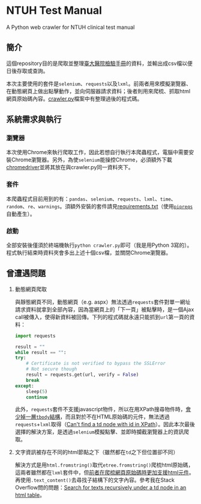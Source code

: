 # NTUH Test Manual
A Python web crawler for NTUH clinical test manual

## 簡介
這個repository目的是爬取並整理[臺大醫院檢驗手冊](https://www.ntuh.gov.tw/labmed/檢驗目錄/DocLib/檢驗目錄.aspx)的資料，並輸出成csv檔以便日後存取或查詢。

本次主要使用的套件是`selenium`、`requests`以及`lxml`。前兩者用來模擬瀏覽器、在動態網頁上做出點擊動作，並向伺服器請求資料；後者則用來爬梳、抓取html網頁原始碼內容。[crawler.py](crawler.py)檔案中有整理過後的程式碼。

## 系統需求與執行
### 瀏覽器
本次使用Chrome來執行爬取工作，因此若想自行執行本爬蟲程式，電腦中需要安裝Chrome瀏覽器。另外，為使`selenium`能操控Chrome，必須額外下載[chromedriver](https://sites.google.com/a/chromium.org/chromedriver/)並將其放在與crawler.py同一資料夾下。

### 套件
本爬蟲程式目前用到的有：`pandas`、`selenium`、`requests`、`lxml`、`time`、`random`、`re`、`warnings`。須額外安裝的套件請見[requirements.txt](requirements.txt)（使用[`pipreqs`](https://github.com/bndr/pipreqs)自動產生）。

### 啟動
全部安裝後僅須於終端機執行`python crawler.py`即可（我是用Python 3寫的）。程式執行結束時資料夾會多出上述十個csv檔，並關閉Chrome瀏覽器。

## 曾遭遇問題
1. 動態網頁爬取

    與靜態網頁不同，動態網頁（e.g. aspx）無法透過`requests`套件對單一網址請求資料就拿到全部內容，因為當網頁上的「下一頁」被點擊時，是一個Ajax call被傳入，使得新資料被回傳。下列的程式碼就永遠只能抓到`url`第一頁的資料：
    
    ```python
    import requests
    
    result = ""
    while result == "":
    try:
        # Certificate is not verified to bypass the SSLError
        # Not secure though
        result = requests.get(url, verify = False)
        break
    except:
        sleep(5)
        continue
    ```
    
    此外，`requests`套件不支援javascript物件，所以在用XPath搜尋物件時，[會少掉一層`tbody`結構](https://github.com/requests/requests/issues/4585)，而且對於不在HTML原始碼的元件，無法透過`requests`+`lxml`取得（[Can't find a td node with id in XPath](https://stackoverflow.com/questions/50763386/cant-find-a-td-node-with-id-in-xpath)）。因此本次最後選擇的解決方案，是透過`selenium`模擬點擊、並即時攔截瀏覽器上的資訊爬取。
    
2. 文字資訊被存在不同的html節點之下（雖然都在`td`之下但位置卻不同）

    解決方式是用`html.fromstring()`取代`etree.fromstring()`爬梳html原始碼，這兩者雖然都在`lxml`套件中，但[前者在爬梳網頁原始碼時更加支援html元件](http://lxml.de/lxmlhtml.html)。再使用`.text_content()`去尋找子結構下的文字內容。參考我在Stack Overflow問的問題：[Search for texts recursively under a td node in an html table](https://stackoverflow.com/questions/49808607/search-for-texts-recursively-under-a-td-node-in-an-html-table)。
